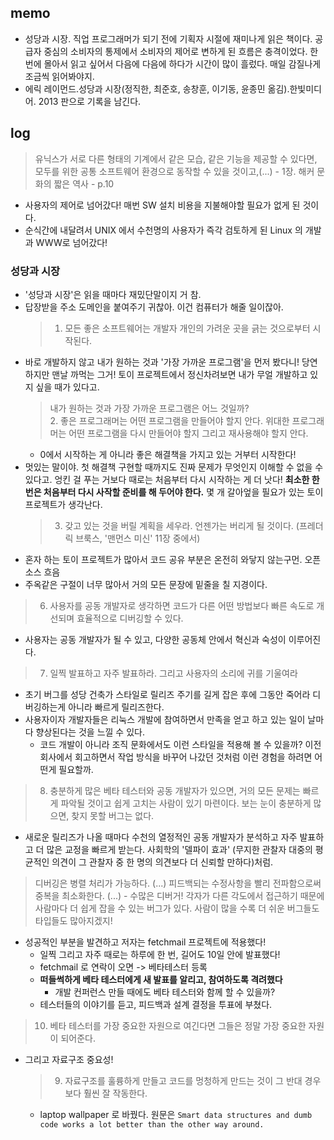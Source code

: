 ## memo
- 성당과 시장. 직업 프로그래머가 되기 전에 기획자 시절에 재미나게 읽은 책이다. 공급자 중심의 소비자의 통제에서 소비자의 제어로 변하게 된 흐름은 충격이었다. 한 번에 몰아서 읽고 싶어서 다음에 다음에 하다가 시간이 많이 흘렀다. 매일 감질나게 조금씩 읽어봐야지.
- 에릭 레이먼드.성당과 시장(정직한, 최준호, 송창훈, 이기동, 윤종민 옮김).한빛미디어. 2013 판으로 기록을 남긴다.

## log
> 유닉스가 서로 다른 형태의 기계에서 같은 모습, 같은 기능을 제공할 수 있다면, 모두를 위한 공통 소프트웨어 환경으로 동작할 수 있을 것이고,(...) - 1장. 해커 문화의 짧은 역사 - p.10 
  - 사용자의 제어로 넘어갔다! 매번 SW 설치 비용을 지불해야할 필요가 없게 된 것이다. 
- 순식간에 내달려서 UNIX 에서 수천명의 사용자가 즉각 검토하게 된 Linux 의 개발과 WWW로 넘어갔다! 

### 성당과 시장
- '성당과 시장'은 읽을 때마다 재밌단말이지 거 참.
- 답장받을 주소 도메인을 붙여주기 귀찮아. 이건 컴퓨터가 해줄 일이잖아. 
  > 1. 모든 좋은 소프트웨어는 개발자 개인의 가려운 곳을 긁는 것으로부터 시작된다.   
- 바로 개발하지 않고 내가 원하는 것과 '가장 가까운 프로그램'을 먼저 봤다니! 당연하지만 맨날 까먹는 그거! 토이 프로젝트에서 정신차려보면 내가 무얼 개발하고 있지 싶을 때가 있다고.  
  > 내가 원하는 것과 가장 가까운 프로그램은 어느 것일까?   
  > 2. 좋은 프로그래머는 어떤 프로그램을 만들어야 할지 안다. 위대한 프로그래머는 어떤 프로그램을 다시 만들어야 할지 그리고 재사용해야 할지 안다.  
  - 0에서 시작하는 게 아니라 좋은 해결책을 가지고 있는 거부터 시작한다!   
- 멋있는 말이야. 첫 해결책 구현할 때까지도 진짜 문제가 무엇인지 이해할 수 없을 수 있다고. 엉킨 걸 푸는 거보다 때로는 처음부터 다시 시작하는 게 더 낫다! **최소한 한 번은 처음부터 다시 사작할 준비를 해 두어야 한다.** 몇 개 갈아엎을 필요가 있는 토이 프로젝트가 생각난다.  
  > 3. 갖고 있는 것을 버릴 계획을 세우라. 언젠가는 버리게 될 것이다. (프레더릭 브룩스, '맨먼스 미신' 11장 중에서)  
- 혼자 하는 토이 프로젝트가 많아서 코드 공유 부분은 온전히 와닿지 않는구먼. 오픈소스 흐음
- 주옥같은 구절이 너무 많아서 거의 모든 문장에 밑줄을 칠 지경이다.
> 6. 사용자를 공동 개발자로 생각하면 코드가 다른 어떤 방법보다 빠른 속도로 개선되며 효율적으로 디버깅할 수 있다. 
  - 사용자는 공동 개발자가 될 수 있고, 다양한 공동체 안에서 혁신과 숙성이 이루어진다.
> 7. 일찍 발표하고 자주 발표하라. 그리고 사용자의 소리에 귀를 기울여라
  - 초기 버그를 성당 건축가 스타일로 릴리즈 주기를 길게 잡은 후에 그동안 죽어라 디버깅하는게 아니라 빠르게 릴리즈한다. 
  - 사용자이자 개발자들은 리눅스 개발에 참여하면서 만족을 얻고 하고 있는 일이 날마다 향상된다는 것을 느낄 수 있다. 
    - 코드 개발이 아니라 조직 문화에서도 이런 스타일을 적용해 볼 수 있을까? 이전 회사에서 회고하면서 작업 방식을 바꾸어 나갔던 것처럼 이런 경험을 하려면 어떤게 필요할까. 
> 8. 충분하게 많은 베타 테스터와 공동 개발자가 있으면, 거의 모든 문제는 빠르게 파악될 것이고 쉽게 고치는 사람이 있기 마련이다. 
  > 보는 눈이 충분하게 많으면, 찾지 못할 버그는 없다. 
  - 새로운 릴리즈가 나올 때마다 수천의 열정적인 공동 개발자가 분석하고 자주 발표하고 더 많은 교정을 빠르게 받는다. 사회학의 '델파이 효과' (무지한 관찰자 대중의 평균적인 의견이 그 관찰자 중 한 명의 의견보다 더 신뢰할 만하다)처럼.
  > 디버깅은 병렬 처리가 가능하다. (...) 피드백되는 수정사항을 빨리 전파함으로써 중복을 최소화한다. (...)
    - 수많은 디버거! 각자가 다른 각도에서 접근하기 때문에 사람마다 더 쉽게 잡을 수 있는 버그가 있다. 사람이 많을 수록 더 쉬운 버그들도 타입들도 많아지겠지!
  - 성공적인 부분을 발견하고 저자는 fetchmail 프로젝트에 적용했다! 
      - 일찍 그리고 자주 때로는 하루에 한 번, 길어도 10일 안에 발표했다!
      - fetchmail 로 연락이 오면 -> 베타테스터 등록
      - **떠들썩하게 베타 테스터에게 새 발표를 알리고, 참여하도록 격려했다**
        - 개발 컨퍼런스 만들 때에도 베타 테스터와 함께 할 수 있을까?
      - 테스터들의 이야기를 듣고, 피드백과 설계 결정을 투표에 부쳤다.
  > 10. 베타 테스터를 가장 중요한 자원으로 여긴다면 그들은 정말 가장 중요한 자원이 되어준다.

- 그리고 자료구조 중요성!
  > 9. 자료구조를 훌륭하게 만들고 코드를 멍청하게 만드는 것이 그 반대 경우보다 훨씬 잘 작동한다. 
  - laptop wallpaper 로 바꿨다. 원문은 `Smart data structures and dumb code works a lot better than the other way around.` 


